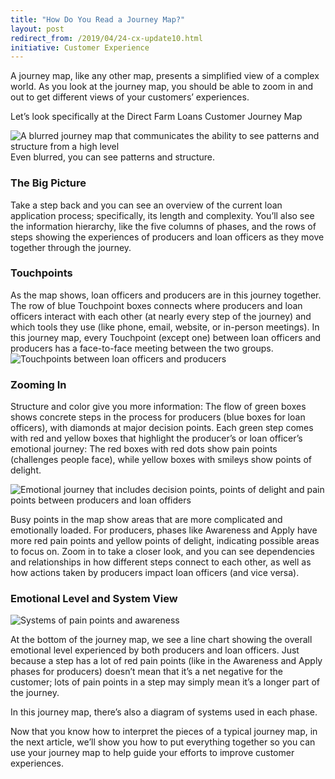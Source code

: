 ```yaml
---
title: "How Do You Read a Journey Map?"
layout: post
redirect_from: /2019/04/24-cx-update10.html
initiative: Customer Experience
---
```

A journey map, like any other map, presents a simplified view of a complex world. As you look at the journey map, you should be able to zoom in and out to get different views of your customers’ experiences.

Let’s look specifically at the Direct Farm Loans Customer Journey Map

<img src="{{site.baseurl}}/images/journey-map-blurred.jpg" alt="A blurred journey map that communicates the ability to see patterns and structure from a high level">
                              Even blurred, you can see patterns and structure.
<h3>The Big Picture</h3>
Take a step back and you can see an overview of the current loan application process; specifically, its length and complexity. You’ll also see the information hierarchy, like the five columns of phases, and the rows of steps showing the              experiences of producers and loan officers as they move together through the journey.

<h3>Touchpoints</h3>
As the map shows, loan officers and producers are in this journey together. The row of blue Touchpoint boxes    connects where producers and loan officers interact with each other (at nearly every step of the journey) and which tools they use (like phone, email, website, or in-person meetings). In this journey map, every Touchpoint (except one) between loan officers and producers has a face-to-face meeting between the two groups.

<img src="{{site.baseurl}}/images/touchpoint-zoom.jpg" alt="Touchpoints between loan officers and producers">

<h3>Zooming In</h3>

Structure and color give you more information: The flow of green boxes shows concrete steps in the process for producers (blue boxes for loan officers), with diamonds at major decision points. Each green step comes with red and yellow boxes that highlight the producer’s or loan officer’s emotional journey: The red boxes with red dots show pain points (challenges people face), while yellow boxes with smileys show points of delight.

<img src="{{site.baseurl}}/images/awareness-apply.jpg" alt="Emotional journey that includes decision points, points of delight and pain points between producers and loan offiders">

Busy points in the map show areas that are more complicated and emotionally loaded. For producers, phases like Awareness and Apply have more red pain points and yellow points of delight, indicating possible areas to focus on.
Zoom in to take a closer look, and you can see dependencies and relationships in how different steps connect to each other, as well as how actions taken by producers impact loan officers (and vice versa).</li>

<h3>Emotional Level and System View</h3>
<img src="{{site.baseurl}}/images/emotional-level-system-view.jpg" alt="Systems of pain points and awareness">

At the bottom of the journey map, we see a line chart showing the overall emotional level experienced by both producers and loan officers. Just because a step has a lot of red pain points (like in the Awareness and Apply phases for producers) doesn’t mean that it’s a net negative for the customer; lots of pain points in a step may simply mean it’s a longer part of the journey.

In this journey map, there’s also a diagram of systems used in each phase.

Now that you know how to interpret the pieces of a typical journey map, in the next article, we’ll show you how to put everything together so you can use your journey map to help guide your efforts to improve customer experiences.
